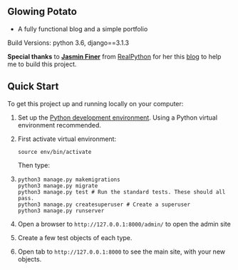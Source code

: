 ## Glowing Potato

- A fully functional blog and a simple portfolio 

Build Versions: python 3.6, django==3.1.3

**Special thanks** to [**Jasmin Finer**](https://realpython.com/get-started-with-django-1/#author) from [RealPython](www.realpython.com) for her this [blog](https://realpython.com/get-started-with-django-1/) to help me to build this project.

## Quick Start

To get this project up and running locally on your computer:

1. Set up the [Python development environment](https://developer.mozilla.org/en-US/docs/Learn/Server-side/Django/development_environment). Using a Python virtual environment recommended.

2. First activate virtual environment: 

   ```
   source env/bin/activate
   ```

   Then type: 

3. ```
   python3 manage.py makemigrations
   python3 manage.py migrate
   python3 manage.py test # Run the standard tests. These should all pass.
   python3 manage.py createsuperuser # Create a superuser
   python3 manage.py runserver
   ```

4. Open a browser to `http://127.0.0.1:8000/admin/` to open the admin site

5. Create a few test objects of each type.

6. Open tab to `http://127.0.0.1:8000` to see the main site, with your new objects.